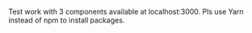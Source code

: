 Test work with 3 components available at localhost:3000. Pls use Yarn instead of npm to install packages.

